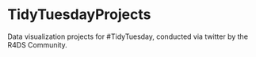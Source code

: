 # TidyTuesdayProjects

Data visualization projects for #TidyTuesday, conducted via twitter by the R4DS Community.

